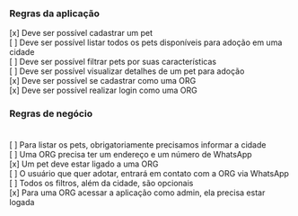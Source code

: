 ### Regras da aplicação

[x] Deve ser possível cadastrar um pet <br>
[ ] Deve ser possível listar todos os pets disponíveis para adoção em uma cidade<br>
[ ] Deve ser possível filtrar pets por suas características<br>
[ ] Deve ser possível visualizar detalhes de um pet para adoção<br>
[x] Deve ser possível se cadastrar como uma ORG<br>
[x] Deve ser possível realizar login como uma ORG<br>

### Regras de negócio<br><br>

[ ] Para listar os pets, obrigatoriamente precisamos informar a cidade<br>
[ ] Uma ORG precisa ter um endereço e um número de WhatsApp<br>
[x] Um pet deve estar ligado a uma ORG<br>
[ ] O usuário que quer adotar, entrará em contato com a ORG via WhatsApp<br>
[ ] Todos os filtros, além da cidade, são opcionais<br>
[x] Para uma ORG acessar a aplicação como admin, ela precisa estar logada<br>
